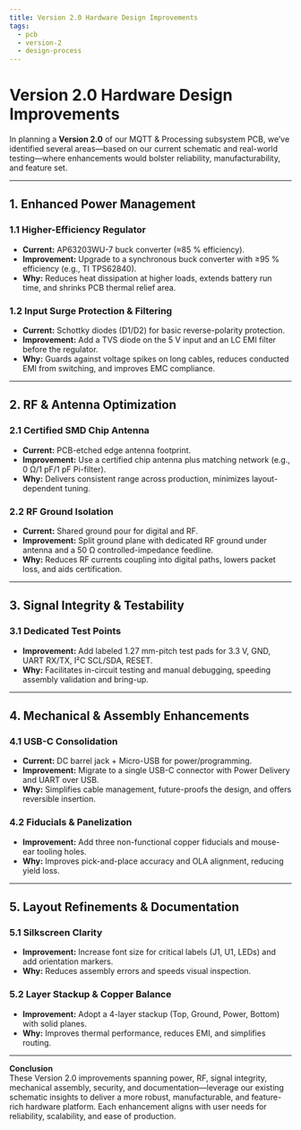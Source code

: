 ```yaml
---
title: Version 2.0 Hardware Design Improvements
tags:
  - pcb
  - version-2
  - design-process
---
```


# Version 2.0 Hardware Design Improvements

In planning a **Version 2.0** of our MQTT & Processing subsystem PCB, we’ve identified several areas—based on our current schematic and real-world testing—where enhancements would bolster reliability, manufacturability, and feature set.

---

## 1. Enhanced Power Management

### 1.1 Higher-Efficiency Regulator
- **Current:** AP63203WU-7 buck converter (≈85 % efficiency).  
- **Improvement:** Upgrade to a synchronous buck converter with ≥95 % efficiency (e.g., TI TPS62840).  
- **Why:** Reduces heat dissipation at higher loads, extends battery run time, and shrinks PCB thermal relief area.

### 1.2 Input Surge Protection & Filtering
- **Current:** Schottky diodes (D1/D2) for basic reverse-polarity protection.  
- **Improvement:** Add a TVS diode on the 5 V input and an LC EMI filter before the regulator.  
- **Why:** Guards against voltage spikes on long cables, reduces conducted EMI from switching, and improves EMC compliance.

---

## 2. RF & Antenna Optimization

### 2.1 Certified SMD Chip Antenna  
- **Current:** PCB-etched edge antenna footprint.  
- **Improvement:** Use a certified chip antenna plus matching network (e.g., 0 Ω/1 pF/1 pF Pi-filter).  
- **Why:** Delivers consistent range across production, minimizes layout-dependent tuning.

### 2.2 RF Ground Isolation  
- **Current:** Shared ground pour for digital and RF.  
- **Improvement:** Split ground plane with dedicated RF ground under antenna and a 50 Ω controlled-impedance feedline.  
- **Why:** Reduces RF currents coupling into digital paths, lowers packet loss, and aids certification.

---

## 3. Signal Integrity & Testability

### 3.1 Dedicated Test Points  
- **Improvement:** Add labeled 1.27 mm-pitch test pads for 3.3 V, GND, UART RX/TX, I²C SCL/SDA, RESET.  
- **Why:** Facilitates in-circuit testing and manual debugging, speeding assembly validation and bring-up.

---

## 4. Mechanical & Assembly Enhancements

### 4.1 USB-C Consolidation  
- **Current:** DC barrel jack + Micro-USB for power/programming.  
- **Improvement:** Migrate to a single USB-C connector with Power Delivery and UART over USB.  
- **Why:** Simplifies cable management, future-proofs the design, and offers reversible insertion.

### 4.2 Fiducials & Panelization  
- **Improvement:** Add three non-functional copper fiducials and mouse-ear tooling holes.  
- **Why:** Improves pick-and-place accuracy and OLA alignment, reducing yield loss.

---

## 5. Layout Refinements & Documentation

### 5.1 Silkscreen Clarity  
- **Improvement:** Increase font size for critical labels (J1, U1, LEDs) and add orientation markers.  
- **Why:** Reduces assembly errors and speeds visual inspection.

### 5.2 Layer Stackup & Copper Balance  
- **Improvement:** Adopt a 4-layer stackup (Top, Ground, Power, Bottom) with solid planes.  
- **Why:** Improves thermal performance, reduces EMI, and simplifies routing.

---

**Conclusion**  
These Version 2.0 improvements spanning power, RF, signal integrity, mechanical assembly, security, and documentation—leverage our existing schematic insights to deliver a more robust, manufacturable, and feature-rich hardware platform. Each enhancement aligns with user needs for reliability, scalability, and ease of production.  

